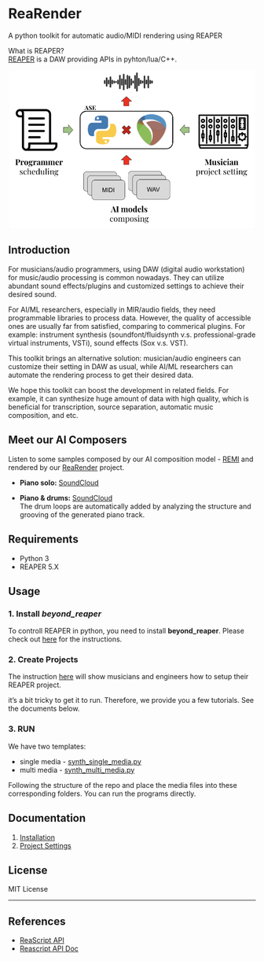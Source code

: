 # ReaRender

A python toolkit for automatic audio/MIDI rendering using REAPER

What is REAPER?   
[REAPER](https://www.reaper.fm/) is a DAW providing APIs in pyhton/lua/C++.

<p align="center">
<img src="docs/diagram.png" width="500">
</p>

## Introduction
For musicians/audio programmers, using DAW (digital audio workstation) for music/audio processing is common nowadays. They can utilize abundant sound effects/plugins and customized settings to achieve their desired sound. 

For AI/ML researchers, especially in MIR/audio fields, they need programmable libraries to process data. However, the quality of accessible ones are usually far from satisfied, comparing to commerical plugins. For example: instrument synthesis (soundfont/fluidsynth v.s. professional-grade virtual instruments, VSTi), sound effects (Sox v.s. VST).

This toolkit brings an alternative solution: musician/audio engineers can customize their setting in DAW as usual, while AI/ML researchers can automate the rendering process to get their desired data.

We hope this toolkit can boost the development in related fields. For example, it can synthesize huge amount of data with high quality, which is beneficial for transcription, source separation, automatic music composition, and etc.

## Meet our AI Composers
Listen to some samples composed by our AI composition model - [REMI](https://github.com/YatingMusic/remi) and rendered by our [ReaRender](https://github.com/YatingMusic/ReaRender) project.

* **Piano solo:** [SoundCloud](https://soundcloud.com/yating_ai/sets/ai-piano-generation-demo-202004)

* **Piano & drums:** [SoundCloud](https://soundcloud.com/yating_ai/sets/ai-pianodrum-generation-demo-202004)   
The drum loops are automatically added by analyzing the structure and grooving of the generated piano track.  


## Requirements
* Python 3
* REAPER 5.X

## Usage
### 1. Install *beyond_reaper*

To controll REAPER in python, you need to install **beyond_reaper**.
Please check out [here](docs/installation.md) for the instructions.

### 2. Create Projects
The instruction [here](docs/project_setting.md) will show musicians and engineers how to setup their REAPER project.

it’s a bit tricky to get it to run. Therefore, we provide you a few tutorials. See the documents below.

### 3. RUN
We have two templates:
* single media - [synth_single_media.py](synth_single_media.py)
* multi media - [synth_multi_media.py](synth_multi_media.py)

Following the structure of the repo and place the media files into these corresponding folders. You can run the programs directly.

## Documentation
1. [Installation](docs/installation.md)
2. [Project Settings](docs/project_setting.md)

## License
MIT License

---
## References
* [ReaScript API](https://www.reaper.fm/sdk/reascript/reascripthelp.html)
* [Reascript API Doc](https://www.extremraym.com/cloud/reascript-doc/#MIDI_GetNote)
